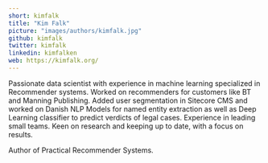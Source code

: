 ```yaml
---
short: kimfalk
title: "Kim Falk"
picture: "images/authors/kimfalk.jpg"
github: kimfalk
twitter: kimfalk
linkedin: kimfalken
web: https://kimfalk.org/
---
```


Passionate data scientist with experience in machine learning specialized in Recommender systems.
Worked on recommenders for customers like BT and Manning Publishing. Added user segmentation
in Sitecore CMS and worked on Danish NLP Models for named entity extraction as well as Deep
Learning classifier to predict verdicts of legal cases. Experience in leading small teams. Keen on
research and keeping up to date, with a focus on results.

Author of Practical Recommender Systems.